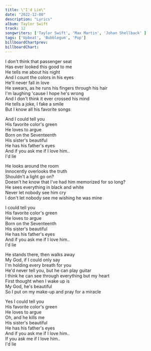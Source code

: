 ```yaml
---
title: \"I'd Lie\"
date: "2022-12-08"
description: "Lyrics"
album: Taylor Swift
track: 12
songwriters: ['Taylor Swift', 'Max Martin', 'Johan Shellback' ]
tags: ['Upbeat', 'Bubblegum', 'Pop']
billboardChartprev: 
billboardChart:
---
```

<p className="verse-one">
I don't think that passenger seat <br />
Has ever looked this good to me <br />
He tells me about his night <br />
And I count the colors in his eyes <br />
He'll never fall in love <br />
He swears, as he runs his fingers through his hair <br />
I'm laughing 'cause I hope he's wrong <br />
And I don't think it ever crossed his mind <br />
He tells a joke, I fake a smile <br />
But I know all his favorite songs <br />
</p>
<p className="chorus">
And I could tell you <br />
His favorite color's green <br />
He loves to argue <br />
Born on the Seventeenth <br />
His sister's beautiful <br />
He has his father's eyes <br />
And if you ask me if I love him.. <br />
I'd lie <br />
</p>
<p className="verse-two">
He looks around the room <br />
Innocently overlooks the truth <br />
Shouldn't a light go on? <br />
Doesn't he know that I've had him memorized for so long? <br />
He sees everything in black and white <br />
Never let nobody see him cry <br />
I don't let nobody see me wishing he was mine <br />
</p>
<p className="chorus">
I could tell you <br />
His favorite color's green <br />
He loves to argue <br />
Born on the Seventeenth <br />
His sister's beautiful <br />
He has his father's eyes <br />
And if you ask me if I love him.. <br />
I'd lie <br />
</p>
<p className="bridge">
He stands there, then walks away <br />
My God, if I could only say <br />
I'm holding every breath for you <br />
He'd never tell you, but he can play guitar <br />
I think he can see through everything but my heart <br />
First thought when I wake up is <br />
My God, he's beautiful <br />
So I put on my make-up and pray for a miracle <br />
</p>
<p className="chorus">
Yes I could tell you <br />
His favorite color's green <br />
He loves to argue <br />
Oh, and he kills me <br />
His sister's beautiful <br />
He has his father's eyes <br />
And if you ask me if I love him.. <br />
If you ask me if I love him.. <br />
I'd lie <br />
</p>